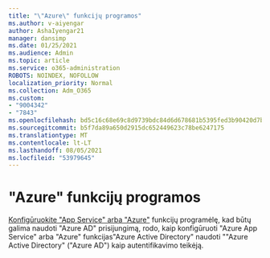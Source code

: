 ```yaml
---
title: "\"Azure\" funkcijų programos"
ms.author: v-aiyengar
author: AshaIyengar21
manager: dansimp
ms.date: 01/25/2021
ms.audience: Admin
ms.topic: article
ms.service: o365-administration
ROBOTS: NOINDEX, NOFOLLOW
localization_priority: Normal
ms.collection: Adm_O365
ms.custom:
- "9004342"
- "7843"
ms.openlocfilehash: bd5c16c68e69c8d9739bdc84d6d678681b5395fed3b90420d7b78cc47664eaed
ms.sourcegitcommit: b5f7da89a650d2915dc652449623c78be6247175
ms.translationtype: MT
ms.contentlocale: lt-LT
ms.lasthandoff: 08/05/2021
ms.locfileid: "53979645"
---
```

# <a name="azure-function-apps"></a>"Azure" funkcijų programos

[Konfigūruokite "App Service" arba "Azure"](https://docs.microsoft.com/azure/app-service/configure-authentication-provider-aad) funkcijų programėlę, kad būtų galima naudoti "Azure AD" prisijungimą, rodo, kaip konfigūruoti "Azure App Service" arba "Azure" funkcijas"Azure Active Directory" naudoti ""Azure Active Directory" ("Azure AD") kaip autentifikavimo teikėją.